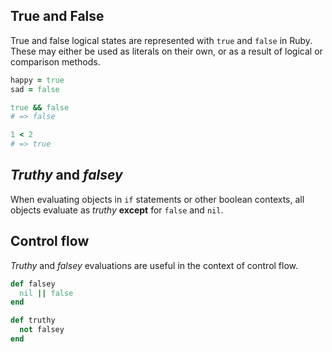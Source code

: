 ## True and False

True and false logical states are represented with `true` and `false` in Ruby. These may either be used as literals on their own, or as a result of logical or comparison methods.

```ruby
happy = true
sad = false

true && false
# => false

1 < 2
# => true
```

## _Truthy_ and _falsey_

When evaluating objects in `if` statements or other boolean contexts, all objects evaluate as _truthy_ **except** for `false` and `nil`.

## Control flow

_Truthy_ and _falsey_ evaluations are useful in the context of control flow.

```ruby
def falsey
  nil || false
end

def truthy
  not falsey
end
```

[nil-dictionary]: https://www.merriam-webster.com/dictionary/nil
